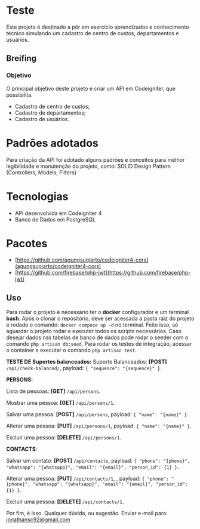 # Teste

Este projeto é destinado a pôr em exercício aprendizados e conhecimento técnico simulando um cadastro de centro de custos, departamentos e usuários.

## Breifing
### Objetivo
O principal objetivo deste projeto é criar um API em Codeigniter, que possibilita.

- Cadastro de centro de custos;
- Cadastro de departamentos;
- Cadastro de usuários.

# Padrões adotados
Para criação da API foi adotado alguns padrões e conceitos para melhor legibilidade e manutenção do projeto, como:
SOLID
Design Pattern (Controllers, Models, Filters)

# Tecnologias
- API desenvolvida em Codeigniter 4
- Banco de Dados em PostgreSQL

# Pacotes
- [https://github.com/agungsugiarto/codeigniter4-cors](agungsugiarto/codeigniter4-cors)
- [https://github.com/firebase/php-jwt](https://github.com/firebase/php-jwt)

## Uso
Para rodar o projeto é necessário ter o **docker** configurador e um terminal **bash**. Após o clonar o repositório, deve ser acessada a pasta raiz do projeto e rodado o comando: `docker compose up -d` no terminal. Feito isso, só aguardar o projeto rodar e executar todos os scripts necessários. Caso desejar dados nas tabelas de banco de dados pode rodar o seeder com o comando `php artisan db:seed`. Para rodar os testes de integração, acessar o container e executar o comando `php artisan test`.

**TESTE DE Suportes balanceados:**
Suporte Balanceados: **[POST]** `/api/check-balanced/`, payload: `{ "sequence": "{sequence}" }`.

**PERSONS:**

Lista de pessoas: **[GET]** `/api/persons`.

Mostrar uma pessoa: **[GET]** `/api/persons/1`.

Salvar uma pessoa: **[POST]** `/api/persons`, payload: `{ "name": "{name}" }`.

Alterar uma pessoa: **[PUT]** `/api/persons/1`, payload: `{ "name": "{name}" }`.

Excluir uma pessoa: **[DELETE]** `/api/persons/1`.

**CONTACTS:**

Salvar um contato: **[POST]** `/api/contacts`, payload: `{ "phone": "{phone}", "whatsapp": "{whatsapp}", "email": "{email}", "person_id": {1} }`.

Alterar uma pessoa: **[PUT]** `/api/contacts/1`, , payload: `{ "phone": "{phone}", "whatsapp": "{whatsapp}", "email": "{email}", "person_id": {1} }`.

Excluir uma pessoa: **[DELETE]** `/api/contacts/1`.

Por fim, é isso.
Qualquer dúvida, ou sugestão. Enviar e-mail para: jonathansc92@gmail.com